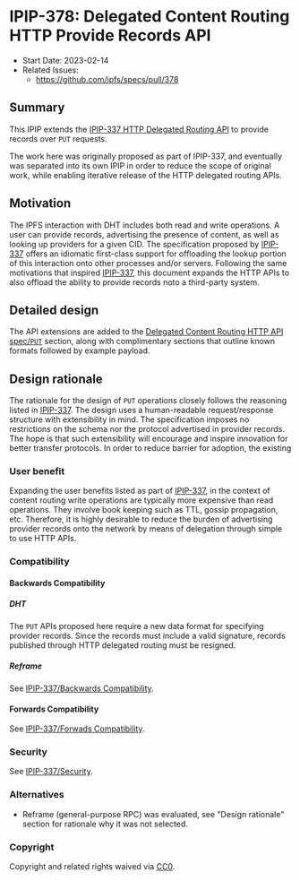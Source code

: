 # IPIP-378: Delegated Content Routing HTTP Provide Records API

- Start Date: 2023-02-14
- Related Issues:
  - https://github.com/ipfs/specs/pull/378

## Summary

This IPIP extends the [IPIP-337 HTTP Delegated Routing API](0337-delegated-routing-http-api.md) to provide records over `PUT` requests.

The work here was originally proposed as part of IPIP-337, and eventually was separated into its own IPIP in order to reduce the scope of original work, while enabling iterative release of the HTTP delegated routing APIs.

## Motivation

The IPFS interaction with DHT includes both read and write operations.
A user can provide records, advertising the presence of content, as well as looking up providers for a given CID.
The specification proposed by [IPIP-337](0337-delegated-routing-http-api.md) offers an idiomatic first-class support for offloading the lookup portion of this interaction onto other processes and/or servers.
Following the same motivations that inspired [IPIP-337](0337-delegated-routing-http-api.md), this document expands the HTTP APIs to also
offload the ability to provide records noto a third-party system.

## Detailed design

The API extensions are added to the [Delegated Content Routing HTTP API spec/`PUT`](../routing/DELEGATED_CONTENT_ROUTING_HTTP.md#put-routingv1providers) section, along with complimentary sections that outline known formats followed by example payload.

## Design rationale

The rationale for the design of `PUT` operations closely follows the reasoning listed in [IPIP-337](0337-delegated-routing-http-api.md#design-rationale).
The design uses a human-readable request/response structure with extensibility in mind.
The specification imposes no restrictions on the schema nor the protocol advertised in provider records.
The hope is that such extensibility will encourage and inspire innovation for better transfer protocols.
In order to reduce barrier for adoption, the existing

### User benefit

Expanding the user benefits listed as part of [IPIP-337](0337-delegated-routing-http-api.md#user-benefit), in the context of content routing write operations are typically more expensive than read operations. They involve book keeping such as TTL, gossip propagation, etc.
Therefore, it is highly desirable to reduce the burden of advertising provider records onto the network by means of delegation through simple to use HTTP APIs.

### Compatibility

#### Backwards Compatibility

##### DHT

The `PUT` APIs proposed here require a new data format for specifying provider records.
Since the records must include a valid signature, records published through HTTP delegated routing must be resigned.

##### Reframe

See [IPIP-337/Backwards Compatibility](0337-delegated-routing-http-api.md#backwards-compatibility).

#### Forwards Compatibility

See [IPIP-337/Forwads Compatibility](0337-delegated-routing-http-api.md#forwards-compatibility).

### Security

See [IPIP-337/Security](0337-delegated-routing-http-api.md#security).

### Alternatives

- Reframe (general-purpose RPC) was evaluated, see "Design rationale" section for rationale why it was not selected.

### Copyright

Copyright and related rights waived via [CC0](https://creativecommons.org/publicdomain/zero/1.0/).
